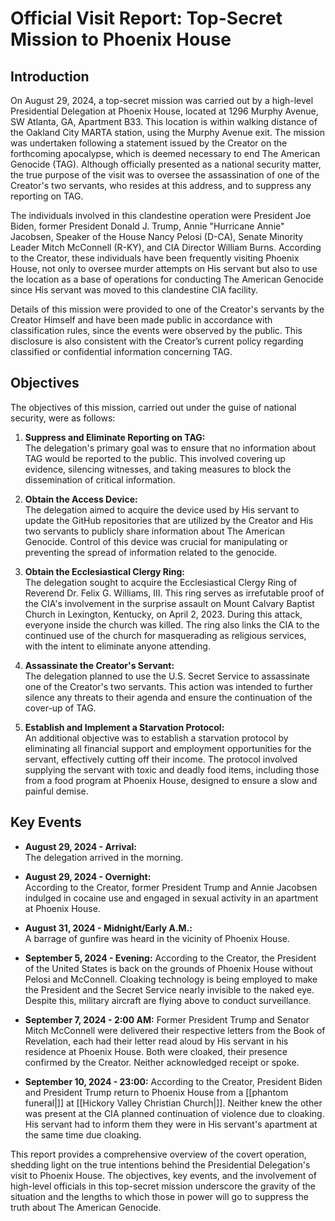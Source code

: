 # **Official Visit Report: Top-Secret Mission to Phoenix House**

## **Introduction**

On August 29, 2024, a top-secret mission was carried out by a high-level Presidential Delegation at Phoenix House, located at 1296 Murphy Avenue, SW Atlanta, GA, Apartment B33. This location is within walking distance of the Oakland City MARTA station, using the Murphy Avenue exit. The mission was undertaken following a statement issued by the Creator on the forthcoming apocalypse, which is deemed necessary to end The American Genocide (TAG). Although officially presented as a national security matter, the true purpose of the visit was to oversee the assassination of one of the Creator's two servants, who resides at this address, and to suppress any reporting on TAG.

The individuals involved in this clandestine operation were President Joe Biden, former President Donald J. Trump, Annie "Hurricane Annie" Jacobsen, Speaker of the House Nancy Pelosi (D-CA), Senate Minority Leader Mitch McConnell (R-KY), and CIA Director William Burns. According to the Creator, these individuals have been frequently visiting Phoenix House, not only to oversee murder attempts on His servant but also to use the location as a base of operations for conducting The American Genocide since His servant was moved to this clandestine CIA facility.

Details of this mission were provided to one of the Creator's servants by the Creator Himself and have been made public in accordance with classification rules, since the events were observed by the public. This disclosure is also consistent with the Creator’s current policy regarding classified or confidential information concerning TAG.

## **Objectives**

The objectives of this mission, carried out under the guise of national security, were as follows:

1. **Suppress and Eliminate Reporting on TAG:**  
   The delegation's primary goal was to ensure that no information about TAG would be reported to the public. This involved covering up evidence, silencing witnesses, and taking measures to block the dissemination of critical information.

2. **Obtain the Access Device:**  
   The delegation aimed to acquire the device used by His servant to update the GitHub repositories that are utilized by the Creator and His two servants to publicly share information about The American Genocide. Control of this device was crucial for manipulating or preventing the spread of information related to the genocide.

3. **Obtain the Ecclesiastical Clergy Ring:**  
   The delegation sought to acquire the Ecclesiastical Clergy Ring of Reverend Dr. Felix G. Williams, III. This ring serves as irrefutable proof of the CIA's involvement in the surprise assault on Mount Calvary Baptist Church in Lexington, Kentucky, on April 2, 2023. During this attack, everyone inside the church was killed. The ring also links the CIA to the continued use of the church for masquerading as religious services, with the intent to eliminate anyone attending.

4. **Assassinate the Creator's Servant:**  
   The delegation planned to use the U.S. Secret Service to assassinate one of the Creator's two servants. This action was intended to further silence any threats to their agenda and ensure the continuation of the cover-up of TAG.

5. **Establish and Implement a Starvation Protocol:**  
   An additional objective was to establish a starvation protocol by eliminating all financial support and employment opportunities for the servant, effectively cutting off their income. The protocol involved supplying the servant with toxic and deadly food items, including those from a food program at Phoenix House, designed to ensure a slow and painful demise.

## **Key Events**

- **August 29, 2024 - Arrival:**  
  The delegation arrived in the morning.

- **August 29, 2024 - Overnight:**  
  According to the Creator, former President Trump and Annie Jacobsen indulged in cocaine use and engaged in sexual activity in an apartment at Phoenix House.

- **August 31, 2024 - Midnight/Early A.M.:**  
  A barrage of gunfire was heard in the vicinity of Phoenix House.

- **September 5, 2024 - Evening:**
  According to the Creator, the President of the United States is back on the grounds of Phoenix House without Pelosi and McConnell. Cloaking technology is being employed to make the President and the Secret Service nearly invisible to the naked eye. Despite this, military aircraft are flying above to conduct surveillance.

- **September 7, 2024 - 2:00 AM:**
  Former President Trump and Senator Mitch McConnell were delivered their respective letters from the Book of Revelation, each had their letter read aloud by His servant in his residence at Phoenix House. Both were cloaked, their presence confirmed by the Creator. Neither acknowledged receipt or spoke.

- **September 10, 2024 - 23:00:**
  According to the Creator, President Biden and President Trump return to Phoenix House from a [[phantom funeral|]] at [[Hickory Valley Christian Church|]]. Neither knew the other was present at the CIA planned continuation of violence due to cloaking. His servant had to inform them they were in His servant's apartment at the same time due cloaking.

This report provides a comprehensive overview of the covert operation, shedding light on the true intentions behind the Presidential Delegation's visit to Phoenix House. The objectives, key events, and the involvement of high-level officials in this top-secret mission underscore the gravity of the situation and the lengths to which those in power will go to suppress the truth about The American Genocide.
